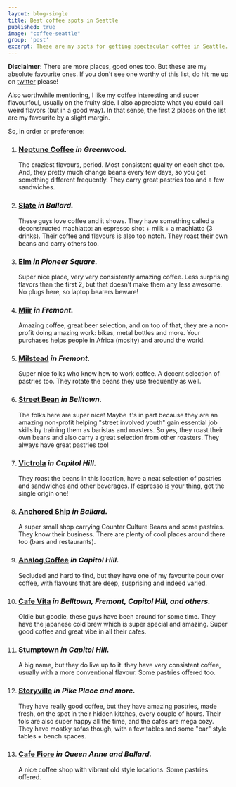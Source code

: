 ```yaml
---
layout: blog-single
title: Best coffee spots in Seattle
published: true
image: "coffee-seattle"
group: 'post'
excerpt: These are my spots for getting spectacular coffee in Seattle.
---
```


<p><strong>Disclaimer:</strong> There are more places, good ones too. But these are my absolute favourite ones. If you don't see one worthy of this list, do hit me up on <a href="http://twitter.com/arturogoicochea">twitter</a> please!</p>

<p>Also worthwhile mentioning, I like my coffee interesting and super flavourfoul, usually on the fruity side. I also appreciate what you could call weird flavors (but in a good way). In that sense, the first 2 places on the list are my favourite by a slight margin.</p>

<p>So, in order or preference:</p>

<ol>

<li>
<!-- <img src="neptune"> -->
<h3><strong><a href="http://neptunecoffee.com">Neptune Coffee</a></strong> <em>in Greenwood.</em></h3>
<p>The craziest flavours, period. Most consistent quality on each shot too. And, they pretty much change beans every few days, so you get something different frequently. They carry great pastries too and a few sandwiches. </p>
</li>

<li>
<!-- <img src="slate"> -->
<h3><strong><a href="http://elmcoffeeroasters.com">Slate</a></strong> <em>in Ballard.</em></h3>
<p>These guys love coffee and it shows. They have something called a deconstructed machiatto: an espresso shot + milk + a machiatto (3 drinks). Their coffee and flavours is also top notch. They roast their own beans and carry others too.</p>
</li>

<li>
<!-- <img src="elm"> -->
<!-- <ul><li><strong>Workability</strong></li><li>No plugs</li><li>Has wifi</li><li>Tables and bar</li></ul> -->
<h3><strong><a href="">Elm</a></strong> <em>in Pioneer Square.</em></h3>
<p>Super nice place, very very consistently amazing coffee. Less surprising flavors than the first 2, but that doesn't make them any less awesome. No plugs here, so laptop bearers beware!</p>
</li>

<li>
<!-- <img src="miir"> -->
<h3><strong><a href="http://miir.com">Miir</a></strong> <em>in Fremont.</em></h3>
<p>Amazing coffee, great beer selection, and on top of that, they are a non-profit doing amazing work: bikes, metal bottles and more. Your purchases helps people in Africa (moslty) and around the world.</p>
</li>

<li>
<!-- <img src="milstead"> -->
<h3><strong><a href="http://milsteadandco.com">Milstead</a></strong> <em>in Fremont.</em></h3>
<p>Super nice folks who know how to work coffee. A decent selection of pastries too. They rotate the beans they use frequently as well.</p>
</li>

<li>
<!-- <img src="street-bean"> -->
<h3><strong><a href="http://streetbeanespresso.org">Street Bean</a></strong> <em>in Belltown.</em></h3>
<p>The folks here are super nice! Maybe it's in part because they are an amazing non-profit helping "street involved youth" gain essential job skills by training them as baristas and roasters. So yes, they roast their own beans and also carry a great selection from other roasters. They always have great pastries too!</p>
</li>

<li>
<!-- <img src="victrola"> -->
<h3><strong><a href="http://www.victrolacoffee.com">Victrola</a></strong> <em>in Capitol Hill.</em></h3>
<p>They roast the beans in this location, have a neat selection of pastries and sandwiches and other beverages. If espresso is your thing, get the single origin one!</p>
</li>

<li>
<!-- <img src="anchored"> -->
<h3><strong><a href="https://www.facebook.com/Anchored-Ship-Coffee-Bar-117506641609920/">Anchored Ship</a></strong> <em>in Ballard.</em></h3>
<p>A super small shop carrying Counter Culture Beans and some pastries. They know their business. There are plenty of cool places around there too (bars and restaurants).</p>
</li>

<li>
<!-- <img src="analog"> -->
<h3><strong><a href="http://analogcoffee.com">Analog Coffee</a></strong> <em>in Capitol Hill.</em></h3>
<p>Secluded and hard to find, but they have one of my favourite pour over coffee, with flavours that are deep, susprising and indeed varied.</p>
</li>

<li>
<!-- <img src="vita"> -->
<h3><strong><a href="http://www.caffevita.com">Cafe Vita</a></strong> <em>in Belltown, Fremont, Capitol Hill, and others.</em></h3>
<p>Oldie but goodie, these guys have been around for some time. They have the japanese cold brew which is super special and amazing. Super good coffee and great vibe in all their cafes.</p>
</li>

<li>
<!-- <img src="stumptown"> -->
<h3><strong><a href="https://www.stumptowncoffee.com">Stumptown</a></strong> <em>in Capitol Hill.</em></h3>
<p>A big name, but they do live up to it. they have very consistent coffee, usually with a more conventional flavour. Some pastries offered too.</p>
</li>

<li>
<!-- <img src="storyville"> -->
<h3><strong><a href="http://storyville.com">Storyville</a></strong> <em>in Pike Place and more.</em></h3>
<p>They have really good coffee, but they have amazing pastries, made fresh, on the spot in their hidden kitches, every couple of hours. Their fols are also super happy all the time, and the cafes are mega cozy. They have mostky sofas though, with a few tables and some "bar" style tables + bench spaces.</p>
</li>

<li>
<!-- <img src="fiore"> -->
<h3><strong><a href="http://www.caffefiore.com">Cafe Fiore</a></strong> <em>in Queen Anne and Ballard.</em></h3>
<p>A nice coffee shop with vibrant old style locations. Some pastries offered.</p>
</li>

</ol>
